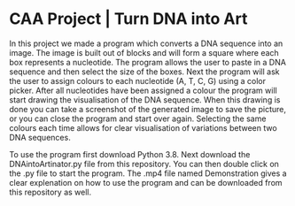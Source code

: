 # CAA Project | Turn DNA into Art

In this project we made a program which converts a DNA sequence into an image. The image is built out of blocks and will form a square where each box represents a nucleotide. The program allows the user to paste in a DNA sequence and then select the size of the boxes. Next the program will ask the user to assign colours to each nucleotide (A, T, C, G) using a color picker. After all nucleotides have been assigned a colour the program will start drawing the visualisation of the DNA sequence. When this drawing is done you can take a screenshot of the generated image to save the picture, or you can close the program and start over again. Selecting the same colours each time allows for clear visualisation of variations between two DNA sequences.

To use the program first download Python 3.8. Next download the DNAintoArtinator.py file from this repository. You can then double click on the .py file to start the program. The .mp4 file named Demonstration gives a clear explenation on how to use the program and can be downloaded from this repository as well. 
